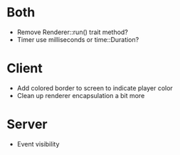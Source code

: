 # Both

- Remove Renderer::run() trait method?
- Timer use milliseconds or time::Duration?


# Client

- Add colored border to screen to indicate player color
- Clean up renderer encapsulation a bit more


# Server

- Event visibility

